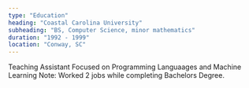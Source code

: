 ```yaml
---
type: "Education"
heading: "Coastal Carolina University"
subheading: "BS, Computer Science, minor mathematics"
duration: "1992 - 1999"
location: "Conway, SC"
---
```


Teaching Assistant
Focused on Programming Languaages and Machine Learning
Note: Worked 2 jobs while completing Bachelors Degree.
